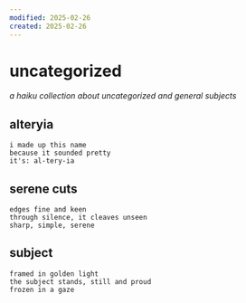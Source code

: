 ```yaml
---
modified: 2025-02-26
created: 2025-02-26
---
```


# uncategorized

_a haiku collection about uncategorized and general subjects_

## alteryia

```
i made up this name
because it sounded pretty
it's: al-tery-ia
```

## serene cuts

```
edges fine and keen
through silence, it cleaves unseen
sharp, simple, serene
```

## subject

```
framed in golden light
the subject stands, still and proud
frozen in a gaze
```

